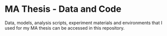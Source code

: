 # MA Thesis - Data and Code
Data, models, analysis scripts, experiment materials and environments that I used for my MA thesis can be accessed in this repository.
